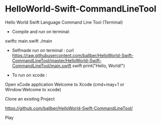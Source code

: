 # HelloWorld-Swift-CommandLineTool
Hello World Swift Language Command Line Tool (Terminal)

- Compile and run on terminal: 

swiftc main.swift
./main

- Selfmade run on terminal : 
curl https://raw.githubusercontent.com/ballber/HelloWorld-Swift-CommandLineTool/master/HelloWorld-Swift-CommandLineTool/main.swift
swift
print("Hello, World!")

- To run on xcode :

Open xCode application
Welcome to Xcode (cmd+may+1 or Window:Welcome to xcode)

Clone an existing Project

https://github.com/ballber/HelloWorld-Swift-CommandLineTool/

Play

